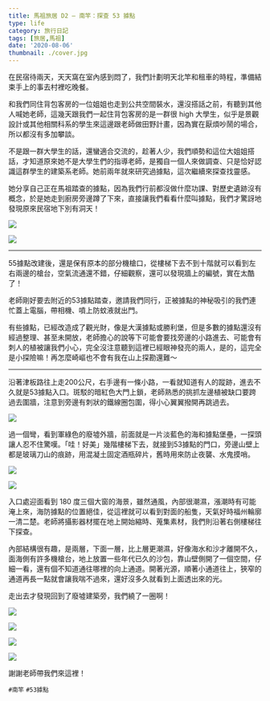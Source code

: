 ```yaml
---
title: 馬祖旅居 D2 — 南竿：探查 53 據點
type: life
category: 旅行日記
tags: [旅居,馬祖]
date: '2020-08-06'
thumbnail: ./cover.jpg
---
```

在民宿待兩天，天天窩在室內感到悶了，我們計劃明天北竿和租車的時程，準備結束手上的事去村裡吃晚餐。

和我們同住背包客房的一位姐姐也走到公共空間裝水，還沒搭話之前，有聽到其他人喊她老師，這幾天跟我們一起住背包客房的是一群很 high 大學生，似乎是景觀設計或其他相關科系的學生來這邊跟老師做田野計畫，因為實在厭煩吵鬧的場合，所以都沒有多加攀談。

不是跟一群大學生的話，還蠻適合交流的，趁著人少，我們順勢和這位大姐姐搭話，才知道原來她不是大學生們的指導老師，是獨自一個人來做調查、只是恰好認識這群學生的建築系老師。她前兩年就來研究過據點，這次繼續來探查找靈感。

她分享自己正在馬祖踏查的據點，因為我們行前都沒做什麼功課、對歷史遺跡沒有概念，於是她走到廚房旁邊蹲了下來，直接讓我們看看什麼叫據點，我們才驚訝地發現原來民宿地下別有洞天！

![](https://i.imgur.com/i8MZZI4.jpg)

![](https://i.imgur.com/cgTv2Tx.jpg)

---

55據點改建後，還是保有原本的部分機槍口，從樓梯下去不到十階就可以看到左右兩邊的槍台，空氣流通還不錯，仔細觀察，還可以發現牆上的編號，實在太酷了！

老師剛好要去附近的53據點踏查，邀請我們同行，正被據點的神秘吸引的我們連忙蓋上電腦，帶相機、噴上防蚊液就出門。

有些據點，已經改造成了觀光財，像是大漢據點或勝利堡，但是多數的據點還沒有經過整理、甚至未開放，老師擔心的說等下可能會要找旁邊的小路進去、可能會有刺人的植被讓我們小心，完全沒注意聽到這裡已經眼神發亮的兩人，是的，這完全是小探險嘛！再怎麼崎嶇也不會有我在山上探勘還難～

---

沿著津板路往上走200公尺，右手邊有一條小路，一看就知道有人的蹤跡，進去不久就是53據點入口。斑駁的暗紅色大門上鎖，老師熟悉的挑抓左邊植被缺口要跨過去圍牆，注意到旁邊有刺狀的鐵線圈包圍，得小心翼翼撥開再跳過去。

![](https://i.imgur.com/hyUcSV3.jpg)

過一個彎，看到軍綠色的廢墟外牆，前面就是一片淡藍色的海和據點堡壘，一探頭讓人忍不住驚嘆。「哇！好美」幾階樓梯下去，就接到53據點的門口，旁邊山壁上都是玻璃刀山的痕跡，用混凝土固定酒瓶碎片，舊時用來防止夜襲、水鬼摸哨。

![](https://i.imgur.com/aezukgL.jpg)

![](https://i.imgur.com/abit1p1.jpg)

入口處迎面看到 180 度三個大窗的海景，雖然通風，內部很潮濕，漲潮時有可能淹上來，海防據點的位置絕佳，從這裡就可以看到對面的船隻，天氣好時福州輪廓一清二楚。老師將攝影器材擺在地上開始縮時、蒐集素材，我們則沿著右側樓梯往下探查。

內部結構很有趣，是兩層，下面一層，比上層更潮濕，好像海水和沙才離開不久，面海側有許多機槍台，地上放置一些年代已久的沙包，靠山壁側開了一個空間，仔細一看，還有個不知道通往哪裡的向上通道。開著光源，順著小通道往上，狹窄的通道再長一點就會讓我喘不過來，還好沒多久就看到上面透出來的光。

走出去才發現回到了廢墟建築旁，我們繞了一圈啊！

![](https://i.imgur.com/CgDzuyA.jpg)

![](https://i.imgur.com/KC1oy2h.jpg)

![](https://i.imgur.com/IGX2S6H.jpg)

![](https://i.imgur.com/edYOJcw.jpg)

謝謝老師帶我們來這裡！


`#南竿` `#53據點`